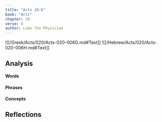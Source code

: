 ```yaml
---
title: "Acts 20:6"
book: "Acts"
chapter: 20
verse: 6
author: Luke the Physician
---
```

![[/Greek/Acts/020/Acts-020-006G.md#Text]]
![[/Hebrew/Acts/020/Acts-020-006H.md#Text]]

## Analysis

#### Words

#### Phrases

#### Concepts

## Reflections
